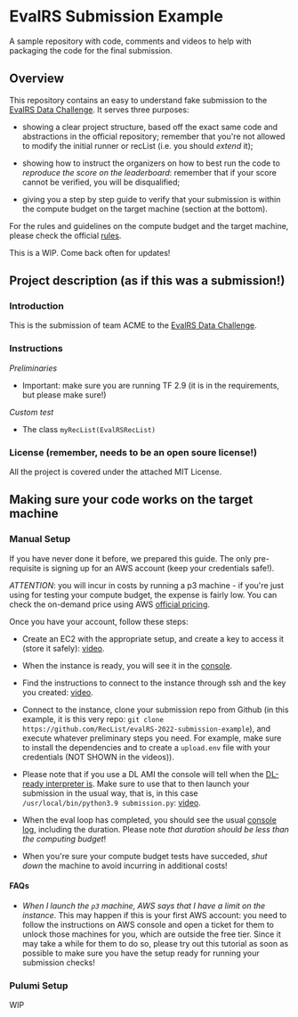 # EvalRS Submission Example
A sample repository with code, comments and videos to help with packaging the code for the final submission.

## Overview

This repository contains an easy to understand fake submission to the [EvalRS Data Challenge](https://github.com/RecList/evalRS-CIKM-2022). It serves three purposes:

* showing a clear project structure, based off the exact same code and abstractions in the official repository; remember that you're not allowed to modify the initial runner or recList (i.e. you should _extend_ it);

* showing how to instruct the organizers on how to best run the code to _reproduce the score on the leaderboard_: remember that if your score cannot be verified, you will be disqualified;

* giving you a step by step guide to verify that your submission is within the compute budget on the target machine (section at the bottom).

For the rules and guidelines on the compute budget and the target machine, please check the official [rules](https://github.com/RecList/evalRS-CIKM-2022).

This is a WIP. Come back often for updates!

## Project description (as if this was a submission!)

### Introduction

This is the submission of team ACME to the [EvalRS Data Challenge](https://github.com/RecList/evalRS-CIKM-2022).

### Instructions

_Preliminaries_

* Important: make sure you are running TF 2.9 (it is in the requirements, but please make sure!)

_Custom test_

* The class `myRecList(EvalRSRecList)`


### License (remember, needs to be an open soure license!)

All the project is covered under the attached MIT License.

## Making sure your code works on the target machine

### Manual Setup

If you have never done it before, we prepared this guide. The only pre-requisite is signing up for an AWS account (keep your credentials safe!).

_ATTENTION_: you will incur in costs by running a p3 machine - if you're just using for testing your compute budget, the expense is fairly low. You can check the on-demand price using AWS [official pricing](https://aws.amazon.com/it/ec2/pricing/on-demand/).

Once you have your account, follow these steps:

* Create an EC2 with the appropriate setup, and create a key to access it (store it safely): [video](https://watch.screencastify.com/v/mNmw8bR78bfFGjbGmBWA).

* When the instance is ready, you will see it in the [console](images/instance_ready.png).

* Find the instructions to connect to the instance through ssh and the key you created: [video](https://watch.screencastify.com/v/v6HLFmFgiqMe8PgBoU6h).

* Connect to the instance, clone your submission repo from Github (in this example, it is this very repo: `git clone https://github.com/RecList/evalRS-2022-submission-example`), and execute whatever preliminary steps you need. For example, make sure to install the dependencies and to create a `upload.env` file with your credentials (NOT SHOWN in the videos)).

* Please note that if you use a DL AMI the console will tell when the [DL-ready interpreter is](images/ec2.png). Make sure to use that to then launch your submission in the usual way, that is, in this case `/usr/local/bin/python3.9 submission.py`: [video](https://watch.screencastify.com/v/nDFJMcUcBb1dBTFrwcjH).

* When the eval loop has completed, you should see the usual [console log](images/results.png), including the duration. Please note _that duration should be less than the computing budget_!

* When you're sure your compute budget tests have succeded, _shut down_ the machine to avoid incurring in additional costs!

#### FAQs

* _When I launch the `p3` machine, AWS says that I have a limit on the instance_. This may happen if this is your first AWS account: you need to follow the instructions on AWS console and open a ticket for them to unlock those machines for you, which are outside the free tier. Since it may take a while for them to do so, please try out this tutorial as soon as possible to make sure you have the setup ready for running your submission checks!

### Pulumi Setup

WIP